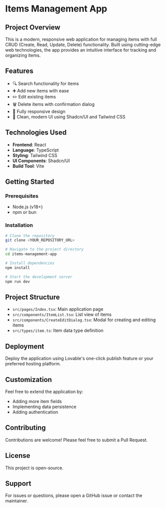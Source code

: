 
# Items Management App

## Project Overview

This is a modern, responsive web application for managing items with full CRUD (Create, Read, Update, Delete) functionality. Built using cutting-edge web technologies, the app provides an intuitive interface for tracking and organizing items.

## Features

- 🔍 Search functionality for items
- ➕ Add new items with ease
- ✏️ Edit existing items
- 🗑️ Delete items with confirmation dialog
- 📱 Fully responsive design
- 🎨 Clean, modern UI using Shadcn/UI and Tailwind CSS

## Technologies Used

- **Frontend**: React
- **Language**: TypeScript
- **Styling**: Tailwind CSS
- **UI Components**: Shadcn/UI
- **Build Tool**: Vite

## Getting Started

### Prerequisites

- Node.js (v18+)
- npm or bun

### Installation

```bash
# Clone the repository
git clone <YOUR_REPOSITORY_URL>

# Navigate to the project directory
cd items-management-app

# Install dependencies
npm install

# Start the development server
npm run dev
```

## Project Structure

- `src/pages/Index.tsx`: Main application page
- `src/components/ItemList.tsx`: List view of items
- `src/components/CreateEditDialog.tsx`: Modal for creating and editing items
- `src/types/item.ts`: Item data type definition

## Deployment

Deploy the application using Lovable's one-click publish feature or your preferred hosting platform.

## Customization

Feel free to extend the application by:
- Adding more item fields
- Implementing data persistence
- Adding authentication

## Contributing

Contributions are welcome! Please feel free to submit a Pull Request.

## License

This project is open-source. 

## Support

For issues or questions, please open a GitHub issue or contact the maintainer.
